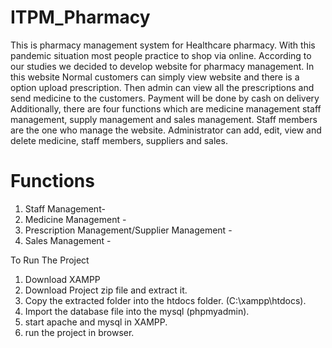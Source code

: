 # ITPM_Pharmacy
This is pharmacy management system for Healthcare pharmacy. With this pandemic situation most people practice to shop via online. According to our studies we decided to develop website for pharmacy management. In this website Normal customers can simply view website and there is a option upload prescription. Then admin can view all the prescriptions and send medicine to the customers. Payment will be done by cash on delivery Additionally, there are four functions which are medicine management staff management, supply management and sales management. Staff members are the one who manage the website. Administrator can add, edit, view and delete medicine, staff members, suppliers and sales. 

# Functions
1. Staff Management- 
2. Medicine Management -
3. Prescription Management/Supplier Management - 
4. Sales Management - 

To Run The Project
  1. Download XAMPP
  2. Download Project zip file and extract it.
  3. Copy the extracted folder into the htdocs folder. (C:\xampp\htdocs).
  4. Import the database file into the mysql (phpmyadmin).
  5. start apache and mysql in XAMPP.
  6. run the project in browser.
